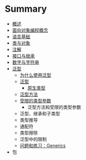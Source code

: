 # Summary

* [概述](README.md)
* [面向对象编程概念](mian-xiang-dui-xiang-bian-cheng-gai-nian.md)
* [语言基础](chapter1.md)
* [类与对象](lei-yu-dui-xiang.md)
* [注解](zhu-jie.md)
* [接口与继承](jie-kou-yu-ji-cheng.md)
* [数字与字符串](shu-zi-yu-zi-fu-chuan.md)
* [泛型](fan-xing.md)
  * [为什么使用泛型](fan-xing/wei-shi-yao-shi-yong-fan-xing.md)
  * [泛型](fan-xing/fan-xing.md)
    * [原生类型](fan-xing/fan-xing/yuan-sheng-lei-xing.md)
  * [泛型方法](fan-xing/fan-xing-fang-fa.md)
  * [受限的类型参数](fan-xing/shou-xian-de-lei-xing-can-shu.md)
    * 泛型方法和受限的类型参数
  * 泛型、继承和子类型
  * 类型推导
  * 通配符
  * 类型擦除
  * 泛型中的限制
  * [问题和练习：Generics](fan-xing/wen-ti-he-lian-xi-ff1a-generics.md)
* 包

